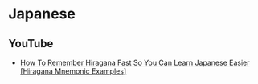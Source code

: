 # Japanese
## YouTube
* [How To Remember Hiragana Fast So You Can Learn Japanese Easier [Hiragana Mnemonic Examples]](https://www.youtube.com/watch?v=VDbyoT0XTJc)
